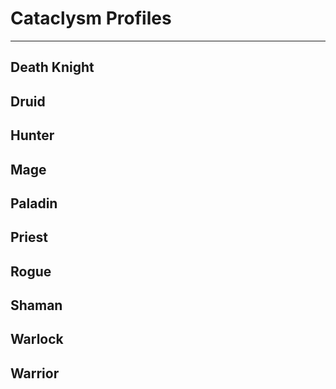 # Cataclysm Profiles

---

## Death Knight

## Druid

## Hunter

## Mage

## Paladin

## Priest

## Rogue

## Shaman

## Warlock

## Warrior
